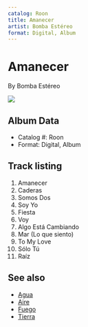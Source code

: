 ```yaml
---
catalog: Roon
title: Amanecer
artist: Bomba Estéreo
format: Digital, Album
---
```


# Amanecer

By Bomba Estéreo

![](../../assets/albumcovers/Bomba_Estéreo-Amanecer.png)

## Album Data

- Catalog #: Roon
- Format: Digital, Album


## Track listing


1. Amanecer
2. Caderas
3. Somos Dos
4. Soy Yo
5. Fiesta
6. Voy
7. Algo Está Cambiando
8. Mar (Lo que siento)
9. To My Love
10. Sólo Tú
11. Raíz


## See also

- [Agua](Agua.md)
- [Aire](Aire.md)
- [Fuego](Fuego.md)
- [Tierra](Tierra.md)
